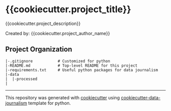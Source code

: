 # {{cookiecutter.project_title}}
{{cookiecutter.project_description}}

Created by: {{cookiecutter.project_author_name}}

## Project Organization
```
|-.gitignore           # Customized for python 
|-README.md            # Top-level README for this project
|-requirements.txt     # Useful python packages for data journalism
|-data                                  
|  |-processed
|

```
---
This repository was generated with [cookiecutter](https://github.com/cookiecutter/cookiecutter) using [cookiecutter-data-journalism](https://github.com/fer-aguirre/cookiecutter-data-journalism.git) template for python.